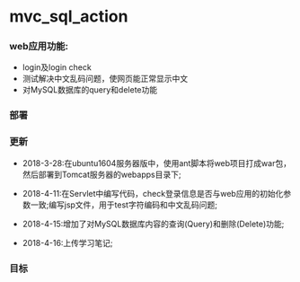 # mvc_sql_action


### web应用功能:
 - login及login check
 - 测试解决中文乱码问题，使网页能正常显示中文
 - 对MySQL数据库的query和delete功能


### 部署

 
### 更新

 - 2018-3-28:在ubuntu1604服务器版中，使用ant脚本将web项目打成war包，然后部署到Tomcat服务器的webapps目录下;

 - 2018-4-11:在Servlet中编写代码，check登录信息是否与web应用的初始化参数一致;编写jsp文件，用于test字符编码和中文乱码问题;

 - 2018-4-15:增加了对MySQL数据库内容的查询(Query)和删除(Delete)功能;

 - 2018-4-16:上传学习笔记;


### 目标

